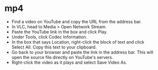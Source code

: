 # mp4

* Find a video on YouTube and copy the URL from the address bar.
* In VLC, head to Media > Open Network Stream.
* Paste the YouTube link in the box and click Play.
* Under Tools, click Codec Information.
* In the box that says Location, right-click the block of text and click Select All. Copy this text to your clipboard.
* Go back to your browser and paste the link in the address bar. This will open the source file directly on YouTube's servers.
* Right-click the video as it plays and select Save Video As.
